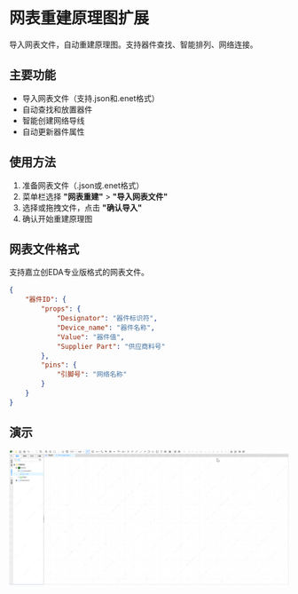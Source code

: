 # 网表重建原理图扩展

导入网表文件，自动重建原理图。支持器件查找、智能排列、网络连接。

## 主要功能

- 导入网表文件（支持.json和.enet格式）
- 自动查找和放置器件
- 智能创建网络导线
- 自动更新器件属性

## 使用方法

1. 准备网表文件（.json或.enet格式）
2. 菜单栏选择 **"网表重建"** > **"导入网表文件"**
3. 选择或拖拽文件，点击 **"确认导入"**
4. 确认开始重建原理图

## 网表文件格式

支持嘉立创EDA专业版格式的网表文件。

```json
{
	"器件ID": {
		"props": {
			"Designator": "器件标识符",
			"Device_name": "器件名称",
			"Value": "器件值",
			"Supplier Part": "供应商料号"
		},
		"pins": {
			"引脚号": "网络名称"
		}
	}
}
```

## 演示

![alt text](images/PixPin_2025-09-02_14-58-18.gif)
